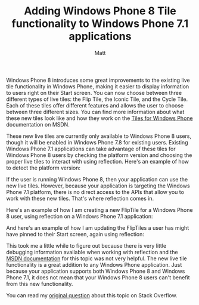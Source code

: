 ﻿---
layout: post
title: Adding Windows Phone 8 Tile functionality to Windows Phone 7.1 applications
author: Matt
permalink: /2012/11/adding-windows-phone-8-tile-functionality-to-windows-phone-7-1-applications/
categories:
  - Development
tags:
  - code
  - csharp
  - microsoft
  - windowsphone
---

Windows Phone 8 introduces some great improvements to the existing live tile functionality in Windows Phone, making it easier to display information to users right on their Start screen. You can now choose between three different types of live tiles: the Flip Tile, the Iconic Tile, and the Cycle Tile. Each of these tiles offer different features and allows the user to choose between three different sizes. You can find more information about what these new tiles look like and how they work on the [Tiles for Windows Phone][1] documentation on MSDN.

 [1]: http://msdn.microsoft.com/en-us/library/windowsphone/develop/hh202948(v=vs.105).aspx

These new live tiles are currently only available to Windows Phone 8 users, though it will be enabled in Windows Phone 7.8 for existing users. Existing Windows Phone 7.1 applications can take advantage of these tiles for Windows Phone 8 users by checking the platform version and choosing the proper live tiles to interact with using reflection. Here's an example of how to detect the platform version:



If the user is running Windows Phone 8, then your application can use the new live tiles. However, because your application is targeting the Windows Phone 7.1 platform, there is no direct access to the APIs that allow you to work with these new tiles. That's where reflection comes in.

Here's an example of how I am creating a new FlipTile for a Windows Phone 8 user, using reflection on a Windows Phone 7.1 application:

<script src="https://gist.github.com/mbmccormick/4176978.js"> </script>

And here's an example of how I am updating the FlipTiles a user has might have pinned to their Start screen, again using reflection:

<script src="https://gist.github.com/mbmccormick/4176825.js"> </script>

This took me a little while to figure out because there is very little debugging information available when working with reflection and the [MSDN documentation][2] for this topic was not very helpful. The new live tile functionality is a great addition to any Windows Phone application. Just because your application supports both Windows Phone 8 and Windows Phone 7.1, it does not mean that your Windows Phone 8 users can't benefit from this new functionality.

 [2]: http://msdn.microsoft.com/en-us/library/windowsphone/develop/jj720574(v=vs.105).aspx

You can read my [original question][3] about this topic on Stack Overflow.

 [3]: http://stackoverflow.com/questions/13636069/adding-windows-phone-8-tile-functionality-to-windows-phone-os-7-1-app
